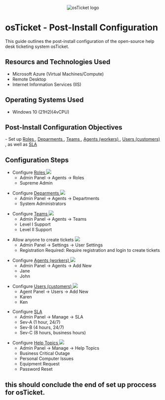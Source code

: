 <p align="center">
<img src="https://i.imgur.com/Clzj7Xs.png" alt="osTicket logo"/>
</p>

<h1>osTicket - Post-Install Configuration</h1>
This guide outlines the post-install configuration of the open-source help desk ticketing system osTicket.<br />


<h2>Resourcs and Technologies Used</h2>

- Microsoft Azure (Virtual Machines/Compute)
- Remote Desktop
- Internet Information Services (IIS)

<h2>Operating Systems Used </h2>

- Windows 10</b> (21H2)(4vCPU)

<h2>Post-Install Configuration Objectives</h2>
 - Set up <a href="https://docs.osticket.com/en/latest/Admin/Agents/Roles.html"> Roles </a>, <a href="https://docs.osticket.com/en/latest/Admin/Agents/Departments.html"> Deparments </a>, <a href="https://docs.osticket.com/en/latest/Admin/Agents/Teams.html"> Teams  </a>, <a href="https://docs.osticket.com/en/latest/Admin/Agents/Agents.html"> Agents (workers) </a>, <a href="https://docs.osticket.com/en/latest/Agent/Users/User%20Directory.html"> Users (customers) </a>, as well as  <a href="https://docs.osticket.com/en/latest/Admin/Manage/SLA%20Plans.html"> SLA </a>

<h2>Configuration Steps</h2>

<ul><!--Start of main list-->
  <li>Configure <a href="https://docs.osticket.com/en/latest/Admin/Agents/Roles.html"> Roles </a>
   <img src="https://docs.osticket.com/en/latest/_images/admin_agents_roles.png" />
    <ul><!--Start of nested list-->
      <li>Admin Panel -> Agents -> Roles
        <li>Supreme Admin</li>
    </ul><!--End of nested list-->
  </li>
</ul><!--End of main list-->

<ul><!--Start of main list-->
  <li>Configure <a href="https://docs.osticket.com/en/latest/Admin/Agents/Departments.html"> Deparments </a>
   <img src="https://docs.osticket.com/en/latest/_images/admin_agents_departments.png" /> 
    <ul><!--Start of nested list-->
      <li>Admin Panel -> Agents -> Departments
        <li>System Administrators</li>
    </ul><!--End of nested list-->
  </li>
</ul><!--End of main list-->

<ul><!--Start of main list-->
  <li>Configure <a href="https://docs.osticket.com/en/latest/Admin/Agents/Teams.html"> Teams  </a>
    <img src="https://docs.osticket.com/en/latest/_images/admin_agents_teams.png" />
    <ul><!--Start of nested list-->
      <li>Admin Panel -> Agents -> Teams
        <li>Level I Support
          <li>Level II Support</li>
    </ul><!--End of nested list-->
  </li>
</ul><!--End of main list-->

<ul><!--Start of main list-->
  <li>Allow anyone to create tickets
    <img src="https://docs.osticket.com/en/latest/_images/admin_settings_user_userSettings.png">
    <ul><!--Start of nested list-->
      <li>Admin Panel -> Settings -> User Settings
        <li>Registration Required: Require registration and login to create tickets</li>
    </ul><!--End of nested list-->
  </li>
</ul><!--End of main list-->

<ul><!--Start of main list-->
  <li>Configure <a href="https://docs.osticket.com/en/latest/Admin/Agents/Agents.html"> Agents (workers) </a>
    <img src="https://docs.osticket.com/en/latest/_images/admin_agents_agents.png" />
    <ul><!--Start of nested list-->
      <li>Admin Panel -> Agents -> Add New
        <li>Jane
          <li>John</li>
    </ul><!--End of nested list-->
  </li>
</ul><!--End of main list-->

<ul><!--Start of main list-->
  <li>Configure <a href=" https://docs.osticket.com/en/latest/Agent/Users/User%20Directory.html"> Users (customers) </a>
    <img src="https://docs.osticket.com/en/latest/_images/agent_users_userDir_dir.png" />
    <ul><!--Start of nested list-->
      <li>Agent Panel -> Users -> Add New
        <li>Karen
          <li>Ken</li>
    </ul><!--End of nested list-->
  </li>
</ul><!--End of main list-->

<ul><!--Start of main list-->
  <li>Configure <a href="https://docs.osticket.com/en/latest/Admin/Manage/SLA%20Plans.html"> SLA </a>
    <ul><!--Start of nested list-->
      <li>Admin Panel -> Manage -> SLA
        <li>Sev-A (1 hour, 24/7)
          <li>Sev-B (4 hours, 24/7)
            <li>Sev-C (8 hours, business hours)</li>
    </ul><!--End of nested list-->
  </li>
</ul><!--End of main list-->

<ul><!--Start of main list-->
  <li>Configure <a href="https://docs.osticket.com/en/latest/Admin/Manage/Help%20Topic.html"> Help Topics </a>
    <img src="https://docs.osticket.com/en/latest/_images/admin_manage_ht_htInfo.png" />
    <ul><!--Start of nested list-->
      <li>Admin Panel -> Manage -> Help Topics
        <li>Business Critical Outage
          <li>Personal Computer Issues
            <li>Equipment Request
              <li>Password Reset</li>
    </ul><!--End of nested list-->
  </li>
</ul><!--End of main list-->

<h2>this should conclude the end of set up proccess for osTicket.</h2>
